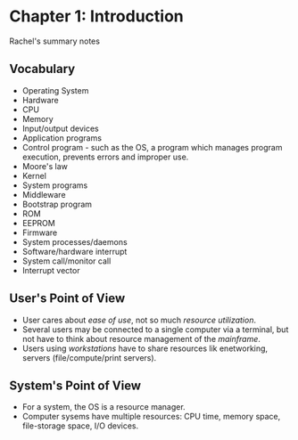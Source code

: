 # Chapter 1: Introduction

Rachel's summary notes

## Vocabulary

* Operating System
* Hardware
* CPU
* Memory
* Input/output devices
* Application programs
* Control program - such as the OS, a program which manages program execution, prevents errors and improper use.
* Moore's law
* Kernel
* System programs
* Middleware
* Bootstrap program
* ROM
* EEPROM
* Firmware
* System processes/daemons
* Software/hardware interrupt
* System call/monitor call
* Interrupt vector

## User's Point of View

* User cares about *ease of use*, not so much *resource utilization*.
* Several users may be connected to a single computer via a terminal, but not have to think about resource management of the *mainframe*.
* Users using *workstations* have to share resources lik enetworking, servers (file/compute/print servers).

## System's Point of View

* For a system, the OS is a resource manager.
* Computer sysems have multiple resources: CPU time, memory space, file-storage space, I/O devices.

